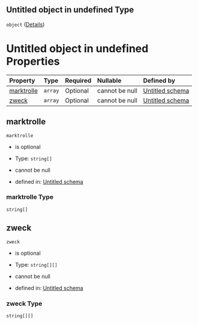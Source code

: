 ## Untitled object in undefined Type

`object` ([Details](verwendungszweck.md))

# Untitled object in undefined Properties

| Property                  | Type    | Required | Nullable       | Defined by                                                                                                                                                                      |
| :------------------------ | :------ | :------- | :------------- | :------------------------------------------------------------------------------------------------------------------------------------------------------------------------------ |
| [marktrolle](#marktrolle) | `array` | Optional | cannot be null | [Untitled schema](martkrolle.md "https://raw.githubusercontent.com/conuti-gmbh/bo4e/main/schemas/v1/enum/Martkrolle.schema.json#/properties/marktrolle")                        |
| [zweck](#zweck)           | `array` | Optional | cannot be null | [Untitled schema](verwendungszweck-properties-zweck.md "https://raw.githubusercontent.com/conuti-gmbh/bo4e/main/schemas/v1/com/Verwendungszweck.schema.json#/properties/zweck") |

## marktrolle



`marktrolle`

*   is optional

*   Type: `string[]`

*   cannot be null

*   defined in: [Untitled schema](martkrolle.md "https://raw.githubusercontent.com/conuti-gmbh/bo4e/main/schemas/v1/enum/Martkrolle.schema.json#/properties/marktrolle")

### marktrolle Type

`string[]`

## zweck



`zweck`

*   is optional

*   Type: `string[][]`

*   cannot be null

*   defined in: [Untitled schema](verwendungszweck-properties-zweck.md "https://raw.githubusercontent.com/conuti-gmbh/bo4e/main/schemas/v1/com/Verwendungszweck.schema.json#/properties/zweck")

### zweck Type

`string[][]`
